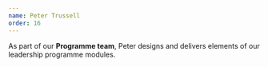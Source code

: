 ```yaml
---
name: Peter Trussell
order: 16
---
```


As part of our **Programme team**, Peter designs and delivers elements of our leadership programme modules.
